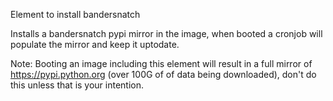 Element to install bandersnatch

Installs a bandersnatch pypi mirror in the image, when booted a cronjob will
populate the mirror and keep it uptodate.

Note: Booting an image including this element will result in a full mirror
of https://pypi.python.org (over 100G of of data being downloaded), don't
do this unless that is your intention.
